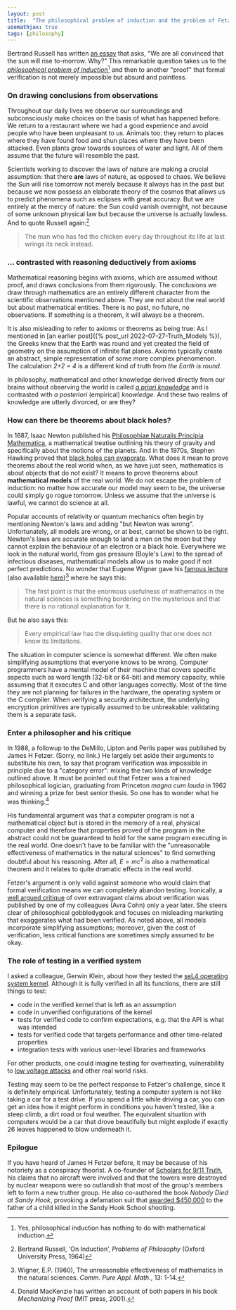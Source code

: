 ```yaml
---
layout: post
title:  "The philosophical problem of induction and the problem of Fetzer"
usemathjax: true 
tags: [philosophy]
---
```

Bertrand Russell has written [an essay](https://www.gutenberg.org/files/5827/5827-h/5827-h.htm#link2HCH0006) that asks,
"We are all convinced that the sun will rise to-morrow. Why?"
This remarkable question takes us to the [*philosophical problem of induction*](https://plato.stanford.edu/entries/induction-problem/)[^1]
and then to another "proof" that formal verification is not merely impossible 
but absurd and pointless.

[^1]: Yes, philosophical induction has nothing to do with mathematical induction.

### On drawing conclusions from observations

Throughout our daily lives we observe our surroundings and subconsciously
make choices on the basis of what has happened before.
We return to a restaurant where we had a good experience and avoid
people who have been unpleasant to us.
Animals too: they return to places where they have found food
and shun places where they have been attacked.
Even plants grow towards sources of water and light.
All of them assume that the future will resemble the past.

Scientists working to discover the laws of nature are making a crucial assumption:
that there **are** laws of nature, as opposed to chaos.
We believe the Sun will rise tomorrow not merely because it always has in the past
but because we now possess an elaborate theory of the cosmos
that allows us to predict phenomena such as eclipses with great accuracy.
But we are entirely at the mercy of nature:
the Sun could vanish overnight, not because of some unknown physical law
but because the universe is actually lawless.
And to quote Russell again:[^2]

> The man who has fed the chicken every day throughout its life at last wrings its neck instead.

[^2]: Bertrand Russell, ‘On Induction’, *Problems of Philosophy* (Oxford University Press, 1964)


### ... contrasted with reasoning deductively from axioms

Mathematical reasoning begins with axioms, which are assumed without proof,
and draws conclusions from them rigorously.
The conclusions we draw through mathematics are an entirely different character from the scientific observations mentioned above.
They are not about the real world but about mathematical entities.
There is no past, no future, no observations.
If something is a theorem, it will always be a theorem.

It is also misleading to refer to axioms or theorems as being true:
As I mentioned in [an earlier post]({% post_url 2022-07-27-Truth_Models %}),
the Greeks knew that the Earth was round and yet created the field of geometry
on the assumption of infinite flat planes.
Axioms typically create an abstract, simple representation of some more complex phenomenon.
The calculation *2+2 = 4* is a different kind of truth from *the Earth is round*.

In philosophy, mathematical and other knowledge derived 
directly from our brains without observing the world is called
[*a priori knowledge*](https://plato.stanford.edu/entries/apriori/)
and is contrasted with *a posteriori* (empirical) *knowledge*.
And these two realms of knowledge are utterly divorced, or are they?

### How can there be theorems about black holes?

In 1687, Isaac Newton published his
[Philosophiae Naturalis Principia Mathematica](https://plato.stanford.edu/entries/newton-principia/),
a mathematical treatise outlining his theory of gravity and specifically about the motions of the planets.
And in the 1970s, Stephen Hawking proved that 
[black holes can evaporate](https://www.scientificamerican.com/article/this-is-the-way-the-universe-ends-by-evaporating/).
What does it mean to prove theorems about the real world when, as we have just seen,
mathematics is about objects that do not exist?
It means to prove theorems about **mathematical models** of the real world.
We do not escape the problem of induction: no matter how accurate our model may seem to be,
the universe could simply go rogue tomorrow.
Unless we assume that the universe is lawful, we cannot do science at all.

Popular accounts of relativity or quantum mechanics 
often begin by mentioning Newton's laws and adding "but Newton was wrong".
Unfortunately, all models are wrong, or at best, cannot be shown to be right.
Newton's laws are accurate enough to land a man on the moon 
but they cannot explain the behaviour of an electron or a black hole.
Everywhere we look in the natural world, from gas pressure (Boyle's Law)
to the spread of infectious diseases, mathematical models allow us to make
good if not perfect predictions.
No wonder that Eugene Wigner gave his [famous lecture](https://doi.org/10.1002/cpa.3160130102)
(also available [here](/papers/unreasonable.pdf))[^3]
where he says this:

> The first point is that the enormous
> usefulness of mathematics in the natural sciences is something bordering on
> the mysterious and that there is no rational explanation for it.

But he also says this:

> Every empirical law has the disquieting quality that one does not
> know its limitations.

[^3]: Wigner, E.P. (1960), The unreasonable effectiveness of mathematics in the natural sciences. *Comm. Pure Appl. Math.*, 13: 1-14.

The situation in computer science is somewhat different.
We often make simplifying assumptions
that everyone knows to be wrong.
Computer programmers have a mental model of their machine
that covers specific aspects such as word length (32-bit or 64-bit)
and memory capacity, while assuming that it executes C and other languages correctly.
Most of the time they are not planning for failures in the hardware, 
the operating system or the C compiler.
When verifying a security architecture, 
the underlying encryption primitives are typically assumed to be unbreakable:
validating them is a separate task.

### Enter a philosopher and his critique

In 1988, a followup to the DeMillo, Lipton and Perlis paper was published by
James H Fetzer. (Sorry, no link.)
He largely set aside their arguments to substitute his own,
to say that program verification was impossible in principle due to a "category error":
mixing the two kinds of knowledge outlined above.
It must be pointed out that Fetzer was a trained philosophical logician, 
graduating from Princeton *magna cum lauda* in 1962 and winning a prize for best senior thesis.
So one has to wonder what he was thinking.[^4]

[^4]: Donald MacKenzie has written an account of both papers in his book *Mechanizing Proof* (MIT press, 2001).

His fundamental argument was that a computer program is not a mathematical object
but is stored in the memory of a real, physical computer
and therefore that properties proved of the program in the abstract could not be guaranteed
to hold for the same program executing in the real world.
One doesn't have to be familiar with the
"unreasonable effectiveness of mathematics in the natural sciences"
to find something doubtful about his reasoning.
After all, $E=mc^2$ is also a mathematical theorem 
and it relates to quite dramatic effects in the real world.

Fetzer's argument is only valid against someone who would claim that formal verification
means we can completely abandon testing.
Ironically, a [well argued critique](https://rdcu.be/eeQ4E) of over extravagant claims
about verification was published by one of my colleagues (Avra Cohn)
only a year later. She steers clear of philosophical gobbledygook
and focuses on misleading marketing that exaggerates what had been verified.
As noted above, all models incorporate simplifying assumptions; 
moreover, given the cost of verification, 
less critical functions are sometimes simply assumed to be okay.

### The role of testing in a verified system

I asked a colleague, Gerwin Klein, about how they tested the 
[seL4 operating system kernel](https://sel4.systems).
Although it is fully verified in all its functions, there are still things to test:

- code in the verified kernel that is left as an assumption
- code in unverified configurations of the kernel
- tests for verified code to confirm expectations, e.g. that the API is what was intended
- tests for verified code that targets performance and other time-related properties
- integration tests with various user-level libraries and frameworks

For other products, one could imagine testing for overheating, 
vulnerability to [low voltage attacks](https://link.springer.com/chapter/10.1007/BFb0028165)
and other real world risks.

Testing may seem to be the perfect response to Fetzer's challenge, 
since it is definitely empirical.
Unfortunately, testing a computer system is not like taking a car for a test drive.
If you spend a little while driving a car, you can get an idea 
how it might perform in conditions you haven't tested,
like a steep climb, a dirt road or foul weather.
The equivalent situation with computers would be a car that drove beautifully
but might explode if exactly 26 leaves happened to blow underneath it.

### Epilogue

If you have heard of James H Fetzer before, 
it may be because of his notoriety as a conspiracy theorist.
A co-founder of [Scholars for 9/11 Truth](https://en.wikipedia.org/wiki/9/11_truth_movement#Scholars_for_9/11_Truth),
his claims that no aircraft were involved and 
that the towers were destroyed by nuclear weapons
were so outlandish that most of the group's members left to form a new truther group.
He also co-authored the book *Nobody Died at Sandy Hook*,
provoking a defamation suit that [awarded $450,000](https://www.bbc.co.uk/news/world-us-canada-50074652) to the father of a child 
killed in the Sandy Hook School shooting.
